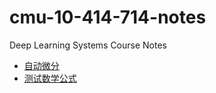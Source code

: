 # cmu-10-414-714-notes
Deep Learning Systems Course Notes

- [自动微分](notes/automatic_differentiation.md)
- [测试数学公式](test.html)
